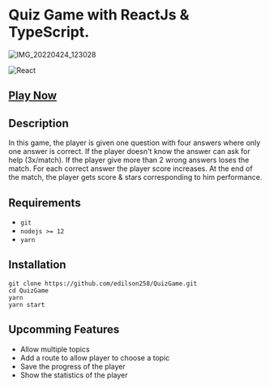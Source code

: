 # Quiz Game with ReactJs & TypeScript.

![IMG_20220424_123028](https://user-images.githubusercontent.com/101186072/164972232-3e71be81-f14f-4b1e-9704-7616a88c6a79.jpg)

![React](https://img.shields.io/badge/react-%2320232a.svg?style=for-the-badge&logo=react&logoColor=%2361DAFB)

## [Play Now](https://quiz-game-liart.vercel.app/)

## Description ##

In this game, the player is given one question with four answers where only one answer is correct.
If the player doesn't know the answer can ask for help (3x/match). 
If the player give more than 2 wrong answers loses the match.
For each correct answer the player score increases.
At the end of the match, the player gets score & stars corresponding to him performance.

## Requirements ##
* `git`
* `nodejs >= 12`
* `yarn`

## Installation ##

```
git clone https://github.com/edilson258/QuizGame.git
cd QuizGame
yarn
yarn start
```

## Upcomming Features ##

* Allow multiple topics 
* Add a route to allow player to choose a topic
* Save the progress of the player
* Show the statistics of the player
